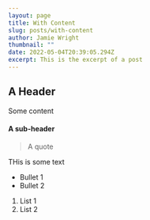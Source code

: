 ```yaml
---
layout: page
title: With Content
slug: posts/with-content
author: Jamie Wright
thumbnail: ""
date: 2022-05-04T20:39:05.294Z
excerpt: This is the excerpt of a post
---
```


## A Header

Some content

#### A sub-header

> A quote

THis is some text

- Bullet 1
- Bullet 2

1. List 1
2. List 2
